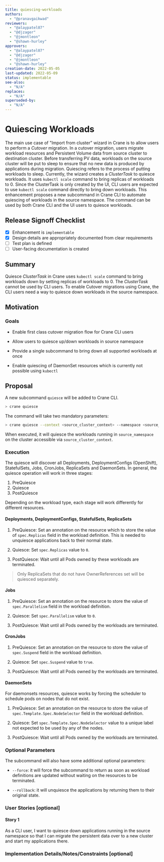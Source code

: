 ```yaml
---
title: quiescing-workloads
authors:
  - "@pranavgaikwad"
reviewers:
  - "@alaypatel07"
  - "@djzager"
  - "@jmontleon"
  - "@shawn-hurley"
approvers:
  - "@alaypatel07"
  - "@djzager"
  - "@jmontleon"
  - "@shawn-hurley"
creation-date: 2022-05-05
last-updated: 2022-05-09
status: implementable
see-also:
  - "N/A"  
replaces:
  - "N/A"
superseded-by:
  - "N/A"
---
```


# Quiescing Workloads

The main use case of "Import from cluster" wizard in Crane is to allow users to perform a _Cutover_ migration. In a cutover migration, users migrate workload resources and Persistent Volume data from source cluster to destination cluster. Before transferring PV data, workloads on the source cluster will be put to sleep to ensure that no new data is produced by applications during migration. Quiescing refers to the process of putting workloads to sleep. Currently, the wizard creates a _ClusterTask_ to quiesce workloads. It uses `kubectl scale` command to bring replicas of workloads to 0. Since the ClusterTask is only created by the UI, CLI users are expected to use `kubectl scale` command directly to bring down workloads. This enhancement proposes a new subcommand in Crane CLI to automate quiescing of workloads in the source namespace. The command can be used by both Crane CLI and the UI users to quiesce workloads.

## Release Signoff Checklist

- [x] Enhancement is `implementable`
- [x] Design details are appropriately documented from clear requirements
- [ ] Test plan is defined
- [ ] User-facing documentation is created

## Summary

Quiesce _ClusterTask_ in Crane uses `kubectl scale` command to bring workloads down by setting replicas of workloads to 0. The _ClusterTask_ cannot be used by CLI users. To enable Cutover migrations using Crane, the CLI users need a way to quiesce down workloads in the source namespace.

## Motivation

### Goals

- Enable first class cutover migration flow for Crane CLI users

- Allow users to quiesce up/down workloads in source namespace

- Provide a single subcommand to bring down all supported workloads at once

- Enable quiescing of DaemonSet resources which is currently not possible using `kubectl`

## Proposal

A new subcommand `quiesce` will be added to Crane CLI.

```sh
> crane quiesce
```

The command will take two mandatory parameters:

```sh
> crane quiesce --context <source_cluster_context> --namespace <source_namespace>
```

When executed, it will quiesce the workloads running in `source_namespace` on the cluster accessible via `source_cluster_context`. 

### Execution 

The quiesce will discover all Deployments, DeploymentConfigs (OpenShift), StatefulSets, Jobs, CronJobs, ReplicaSets and DaemonSets. In general, the quiesce operation will work in three stages:

1. PreQuiesce
2. Quiesce
3. PostQuiesce

Depending on the workload type, each stage will work differently for different resources.

#### Deployments, DeploymentConfigs, StatefulSets, ReplicaSets

1. PreQuiesce: Set an annotation on the resource which to store the value of `spec.Replicas` field in the workload definition. This is needed to unquiesce applications back to their normal state.

2. Quiesce: Set `spec.Replicas` value to `0`.

3. PostQuiesce: Wait until all Pods owned by these workloads are terminated.

> Only ReplicaSets that do not have OwnerReferences set will be quiesced separately. 

#### Jobs

1. PreQuiesce: Set an annotation on the resource to store the value of `spec.Parallelism` field in the workload definition.

2. Quiesce: Set `spec.Parallelism` value to `0`.

3. PostQuiesce: Wait until all Pods owned by the workloads are terminated.

#### CronJobs

1. PreQuiesce: Set an annotation on the resource to store the value of `spec.Suspend` field in the workload definition.

2. Quiesce: Set `spec.Suspend` value to `true`.

3. PostQuiesce: Wait until all Pods owned by the workloads are terminated.

#### DaemonSets

For daemonsets resources, quiesce works by forcing the scheduler to schedule pods on nodes that do not exist.

1. PreQuiesce: Set an annotation on the resource to store the value of `spec.Template.Spec.NodeSelector` field in the workload definition.

2. Quiesce: Set `spec.Template.Spec.NodeSelector` value to a unique label not expected to be used by any of the nodes.

3. PostQuiesce: Wait until all Pods owned by the workloads are terminated.

### Optional Parameters

The subcommand will also have some additional optional parameters:

- `--force`: it will force the subcommand to return as soon as workload definitions are updated without waiting on the resources to be terminated. 

- `--rollback`: it will unquiesce the applications by returning them to their original state. 

### User Stories [optional]

#### Story 1

As a CLI user, I want to quiesce down applications running in the source namespace so that I can migrate the persistent data over to a new cluster and start my applications there.

### Implementation Details/Notes/Constraints [optional]

